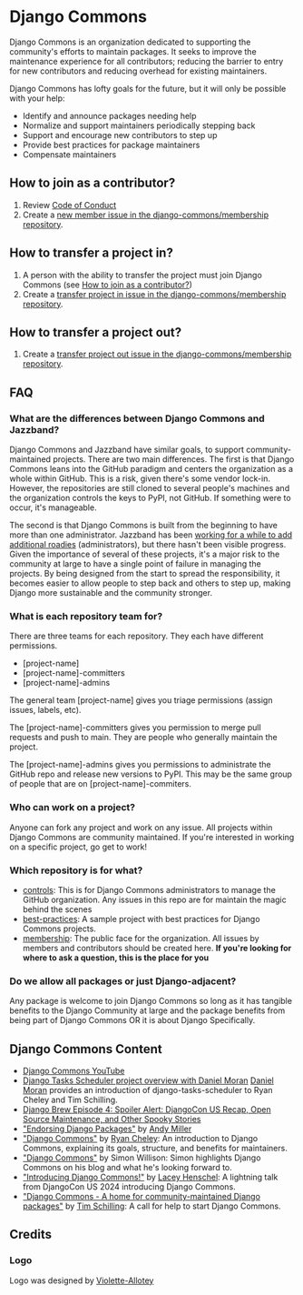 # Django Commons

Django Commons is an organization dedicated to supporting the
community's efforts to maintain packages. It seeks to improve the
maintenance experience for all contributors; reducing the barrier
to entry for new contributors and reducing overhead for existing
maintainers.

Django Commons has lofty goals for the future, but it will only be
possible with your help:

- Identify and announce packages needing help
- Normalize and support maintainers periodically stepping back
- Support and encourage new contributors to step up
- Provide best practices for package maintainers
- Compensate maintainers

## How to join as a contributor?

1. Review [Code of Conduct](https://github.com/django-commons/membership/blob/main/CODE_OF_CONDUCT.md) 
2. Create a [new member issue in the django-commons/membership repository](https://github.com/django-commons/membership/issues/new/choose).

## How to transfer a project in?

1. A person with the ability to transfer the project must join Django Commons (see [How to join as a contributor?](https://github.com/django-commons/membership#how-to-join-as-a-contributor))
2. Create a [transfer project in issue in the django-commons/membership repository](https://github.com/django-commons/membership/issues/new/choose).

## How to transfer a project out?

1. Create a [transfer project out issue in the django-commons/membership repository](https://github.com/django-commons/membership/issues/new/choose).

## FAQ

### What are the differences between Django Commons and Jazzband?

Django Commons and Jazzband have similar goals, to support community-maintained projects.
There are two main differences. The first is that Django Commons leans into the GitHub
paradigm and centers the organization as a whole within GitHub. This is a risk, given
there's some vendor lock-in. However, the repositories are still cloned to several people's
machines and the organization controls the keys to PyPI, not GitHub. If something were to occur,
it's manageable.

The second is that Django Commons is built from the beginning to have more than one administrator.
Jazzband has been [working for a while to add additional roadies](https://github.com/jazzband/help/issues/196)
(administrators), but there hasn't been visible progress.  Given the importance of several of
these projects, it's a major risk to the community at large to have a single point of failure
in managing the projects. By being designed from the start to spread the responsibility, it
becomes easier to allow people to step back and others to step up, making Django more sustainable
and the community stronger.

### What is each repository team for?

There are three teams for each repository. They each have different
permissions.

- [project-name]
- [project-name]-committers
- [project-name]-admins

The general team [project-name] gives you triage permissions (assign issues, labels, etc).

The [project-name]-committers gives you permission to merge pull requests and push to main.
They are people who generally maintain the project.

The [project-name]-admins gives you permissions to administrate the GitHub repo and release new versions to PyPI.
This may be the same group of people that are on [project-name]-commiters.

### Who can work on a project?

Anyone can fork any project and work on any issue. All projects within Django Commons are community
maintained. If you're interested in working on a specific project, go get to work!

### Which repository is for what?

- [controls](https://github.com/django-commons/controls): This is for Django Commons administrators
  to manage the GitHub organization. Any issues in this repo are for maintain the magic behind the scenes
- [best-practices](https://github.com/django-commons/best-practices): A sample project with best practices for Django Commons projects.
- [membership](https://github.com/django-commons/membership): The public face for the organization. All issues by members and contributors should be created
  here. **If you're looking for where to ask a question, this is the place for you**

### Do we allow all packages or just Django-adjacent?

Any package is welcome to join Django Commons so long as it has tangible benefits to the Django Community at large and the package benefits from being part of Django Commons OR it is about Django Specifically. 

## Django Commons Content

- [Django Commons YouTube](https://www.youtube.com/@djangocommons)
- [Django Tasks Scheduler project overview with Daniel Moran](https://www.youtube.com/watch?v=Brfavid_fxw) [Daniel Moran](https://github.com/cunla) provides an introduction of django-tasks-scheduler to Ryan Cheley and Tim Schilling.
- [Django Brew Episode 4: Spoiler Alert: DjangoCon US Recap, Open Source Maintenance, and Other Spooky Stories](https://djangobrew.com/episodes/16285007-episode-4-spoiler-alert-djangocon-us-recap-open-source-maintenance-and-other-spooky-stories)
- ["Endorsing Django Packages"](https://softwarecrafts.uk/100-words/day-246) by [Andy Miller](https://github.com/nanorepublica/)
- ["Django Commons"](https://www.ryancheley.com/2024/10/23/django-commons/) by [Ryan Cheley](https://github.com/ryancheley/):
  An introduction to Django Commons, explaining its goals, structure, and benefits for maintainers.
- ["Django Commons"](https://simonwillison.net/2024/Oct/8/django-commons/) by Simon Willison:
  Simon highlights Django Commons on his blog and what he's looking forward to.
- ["Introducing Django Commons!"](https://2024.djangocon.us/talks/lightning-talks-tuesday/) by [Lacey Henschel](https://github.com/williln):
  A lightning talk from DjangoCon US 2024 introducing Django Commons.
- ["Django Commons - A home for community-maintained Django packages"](https://www.better-simple.com/django/2024/05/22/looking-for-help-django-commons/) by [Tim Schilling](https://github.com/tim-schilling/):
  A call for help to start Django Commons.

## Credits

### Logo

Logo was designed by [Violette-Allotey](https://github.com/Violette-Allotey)
